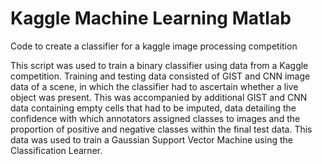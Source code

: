 # Kaggle Machine Learning Matlab

Code to create a classifier for a kaggle image processing competition

This script was used to train a binary classifier using data from a Kaggle competition. Training and testing data consisted of GIST and CNN image data of a scene, in which the classifier had to ascertain whether a live object was present. This was accompanied by additional GIST and CNN data containing empty cells that had to be imputed, data detailing the confidence with which annotators assigned classes to images and the proportion of positive and negative classes within the final test data. This data was used to train a Gaussian Support Vector Machine using the Classification Learner.
